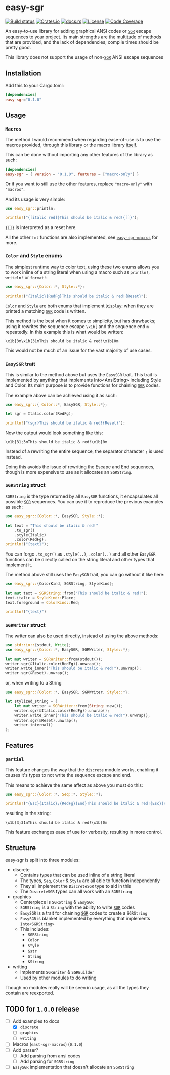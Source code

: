 # easy-sgr

[![Build status](https://github.com/4lineclear/easy-sgr/actions/workflows/rust.yml/badge.svg)](https://github.com/4lineclear/easy-sgr/actions) [![Crates.io](https://img.shields.io/crates/v/easy-sgr)](https://crates.io/crates/easy-sgr) [![docs.rs](https://img.shields.io/docsrs/easy-sgr)](https://docs.rs/easy-sgr) [![License](https://img.shields.io/crates/l/easy-sgr)](https://github.com/4lineclear/easy-sgr/blob/main/LICENSE) [![Code Coverage](https://codecov.io/gh/4lineclear/easy-sgr/branch/main/graph/badge.svg?token=0Q30XAW0PV)](https://codecov.io/gh/4lineclear/easy-sgr)

An easy-to-use library for adding graphical ANSI codes or [`SGR`][SGR] escape sequences to your project.
Its main strengths are the multitude of methods that are provided,
and the lack of dependencies; compile times should be pretty good.

This library does not support the usage of non-[`SGR`][SGR] ANSI escape sequences

## Installation

Add this to your Cargo.toml:

```toml
[dependencies]
easy-sgr="0.1.0"
```

## Usage

### `Macros`

The method I would recommend when regarding ease-of-use is to use the macros provided,
through this library or the macro library [itself](https://docs.rs/easy-sgr/latest/easy_sgr_macros/).

This can be done without importing any other features of the library as such:

```toml
[dependencies]
easy-sgr = { version = "0.1.0", features = ["macro-only"] }
```

Or if you want to still use the other features, replace `"macro-only"` with `"macros"`.

And its usage is very simple:

```rust
use easy_sgr::println;

println!("{[italic red]}This should be italic & red!{[]}");
```

`{[]}` is interpreted as a reset here.

All the other `fmt` functions are also implemented, see
[`easy-sgr-macros`](https://docs.rs/easy-sgr/latest/easy_sgr_macros/) for more.

### `Color` and `Style` enums

The simplest runtime way to color text, using these two enums allows you to
work inline of a string literal when using a macro such as
`println!`, `writeln!` or `format!`:

```rust
use easy_sgr::{Color::*, Style::*};

println!("{Italic}{RedFg}This should be italic & red!{Reset}");
```

`Color` and `Style` are both enums that implement `Display`: when they
are printed a matching [`SGR`][SGR] code is written.

This method is the best when it comes to simplicity, but has drawbacks;
using it rewrites the sequence escape  `\x1b[` and the sequence end `m` repeatedly.
In this example this is what would be written:

```plain
\x1b[3m\x1b[31mThis should be italic & red!\x1b[0m
```

This would not be much of an issue for the vast majority of use cases.

### `EasySGR` trait

This is similar to the method above but uses the `EasySGR` trait.
This trait is implemented by anything that implements Into\<AnsiString\> including Style and Color.
Its main purpose is to provide functions for chaining [`SGR`][SGR] codes.

The example above can be achieved using it as such:

```rust
use easy_sgr::{ Color::*, EasySGR, Style::*};

let sgr = Italic.color(RedFg);

println!("{sgr}This should be italic & red!{Reset}");
```

Now the output would look something like this:

```plain
\x1b[31;3mThis should be italic & red!\x1b[0m
```

Instead of a rewriting the entire sequence, the separator character `;` is used instead.

Doing this avoids the issue of rewriting the Escape and End sequences,
though is more expensive to use as it allocates an `SGRString`.

### `SGRString` struct

`SGRString` is the type returned by all `EasySGR` functions, it encapsulates all
possible [`SGR`][SGR] sequences. You can use it to reproduce the previous examples as such:

```rust
use easy_sgr::{Color::*, EasySGR, Style::*};

let text = "This should be italic & red!"
    .to_sgr()
    .style(Italic)
    .color(RedFg);
println!("{text}");
```

You can forgo `.to_sgr()` as `.style(..)`, `.color(..)` and all other `EasySGR` functions
can be directly called on the string literal and other types that implement it.

The method above still uses the `EasySGR` trait, you can go without it like here:

```rust
use easy_sgr::{ColorKind, SGRString, StyleKind};

let mut text = SGRString::from("This should be italic & red!");
text.italic = StyleKind::Place;
text.foreground = ColorKind::Red;

println!("{text}")
```

### `SGRWriter` struct

The writer can also be used directly, instead of using the above methods:

```rust
use std::io::{stdout, Write};
use easy_sgr::{Color::*, EasySGR, SGRWriter, Style::*};

let mut writer = SGRWriter::from(stdout());
writer.sgr(&Italic.color(RedFg)).unwrap();
writer.write_inner("This should be italic & red!").unwrap();
writer.sgr(&Reset).unwrap();
```

or, when writing to a String

```rust
use easy_sgr::{Color::*, EasySGR, SGRWriter, Style::*};

let stylized_string = {
    let mut writer = SGRWriter::from(String::new());
    writer.sgr(&Italic.color(RedFg)).unwrap();
    writer.write_inner("This should be italic & red!").unwrap();
    writer.sgr(&Reset).unwrap();
    writer.internal()
};
```

## Features

### `partial`

This feature changes the way that the `discrete` module works,
enabling it causes it's types to not write the sequence escape and end.

This means to achieve the same affect as above you must do this:

```rust
use easy_sgr::{Color::*, Seq::*, Style::*};

println!("{Esc}{Italic};{RedFg}{End}This should be italic & red!{Esc}{Reset}{End}");
```

resulting in the string:

```plain
\x1b[3;31mThis should be italic & red!\x1b[0m
```

This feature exchanges ease of use for verbosity, resulting in more control.

## Structure

easy-sgr is split into three modules:

- discrete
    - Contains types that can be used inline of a string literal
    - The types, `Seq`, `Color` & `Style` are all able to function independently
    - They all implement the `DiscreteSGR` type to aid in this
    - The `DiscreteSGR` types can all work with an `SGRString`
- graphics
    - Centerpiece is `SGRString` & `EasySGR`
    - `SGRString` is a `String` with the ability to write [`SGR`][SGR] codes
    - `EasySGR` is a trait for chaining [`SGR`][SGR] codes to create a `SGRString`
    - `EasySGR` is blanket implemented by everything that implements `Into<SGRString>`
    - This includes:
        - `SGRString`
        - `Color`
        - `Style`
        - `&str`
        - `String`
        - `&String`
- writing
    - Implements `SGRWriter` & `SGRBuilder`
    - Used by other modules to do writing

Though no modules really will be seen in usage,
as all the types they contain are reexported.

[SGR]: https://en.wikipedia.org/wiki/ANSI_escape_code#SGR

## TODO for `1.0.0` release

- [ ] Add examples to docs
    - [x] `discrete`
    - [ ] `graphics`
    - [ ] `writing`
- [ ] Macros (`east-sgr-macros`) (`0.1.0`)
- [ ] Add parser?
    - [ ] Add parsing from ansi codes
    - [ ] Add parsing for `SGRString`
- [ ] `EasySGR` implementation that doesn't allocate an `SGRString`
